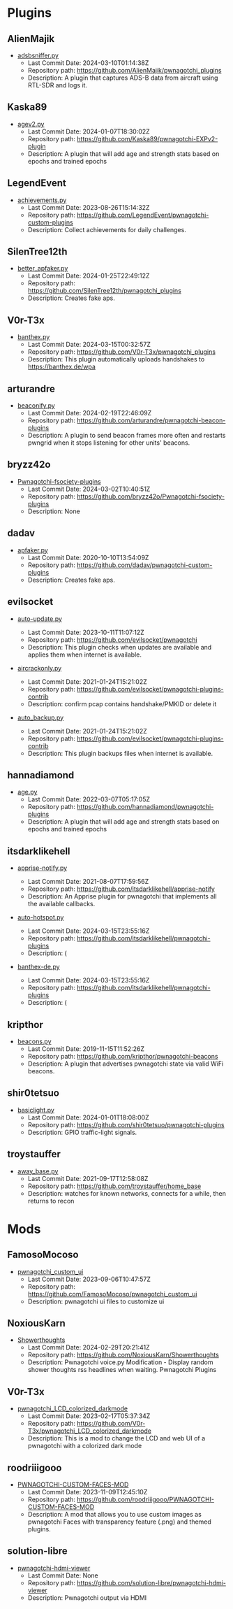 # Plugins
## AlienMajik
- [adsbsniffer.py](https://github.com/AlienMajik/pwnagotchi_plugins/blob/main/adsbsniffer.py)
  - Last Commit Date: 2024-03-10T01:14:38Z
  - Repository path: https://github.com/AlienMajik/pwnagotchi_plugins
  - Description: A plugin that captures ADS-B data from aircraft using RTL-SDR and logs it.

## Kaska89
- [agev2.py](https://github.com/Kaska89/pwnagotchi-EXPv2-plugin/blob/main/agev2.py)
  - Last Commit Date: 2024-01-07T18:30:02Z
  - Repository path: https://github.com/Kaska89/pwnagotchi-EXPv2-plugin
  - Description: A plugin that will add age and strength stats based on epochs and trained epochs

## LegendEvent
- [achievements.py](https://github.com/LegendEvent/pwnagotchi-custom-plugins/blob/main/achievements.py)
  - Last Commit Date: 2023-08-26T15:14:32Z
  - Repository path: https://github.com/LegendEvent/pwnagotchi-custom-plugins
  - Description: Collect achievements for daily challenges.

## SilenTree12th
- [better_apfaker.py](https://github.com/SilenTree12th/pwnagotchi_plugins/blob/main/better_apfaker.py)
  - Last Commit Date: 2024-01-25T22:49:12Z
  - Repository path: https://github.com/SilenTree12th/pwnagotchi_plugins
  - Description: Creates fake aps.

## V0r-T3x
- [banthex.py](https://github.com/V0r-T3x/pwnagotchi_plugins/blob/main/plugins/banthex.py)
  - Last Commit Date: 2024-03-15T00:32:57Z
  - Repository path: https://github.com/V0r-T3x/pwnagotchi_plugins
  - Description: This plugin automatically uploads handshakes to https://banthex.de/wpa

## arturandre
- [beaconify.py](https://github.com/arturandre/pwnagotchi-beacon-plugins/blob/main/beaconify.py)
  - Last Commit Date: 2024-02-19T22:46:09Z
  - Repository path: https://github.com/arturandre/pwnagotchi-beacon-plugins
  - Description: A plugin to send beacon frames more often and restarts pwngrid when it stops listening for other units\' beacons.

## bryzz42o
- [Pwnagotchi-fsociety-plugins](https://github.com/bryzz42o/Pwnagotchi-fsociety-plugins/blob/main/AGE)
  - Last Commit Date: 2024-03-02T10:40:51Z
  - Repository path: https://github.com/bryzz42o/Pwnagotchi-fsociety-plugins
  - Description: None

## dadav
- [apfaker.py](https://github.com/dadav/pwnagotchi-custom-plugins/blob/master/apfaker.py)
  - Last Commit Date: 2020-10-10T13:54:09Z
  - Repository path: https://github.com/dadav/pwnagotchi-custom-plugins
  - Description: Creates fake aps.

## evilsocket
- [auto-update.py](https://github.com/evilsocket/pwnagotchi/blob/master/pwnagotchi/plugins/default/auto-update.py)
  - Last Commit Date: 2023-10-11T11:07:12Z
  - Repository path: https://github.com/evilsocket/pwnagotchi
  - Description: This plugin checks when updates are available and applies them when internet is available.

- [aircrackonly.py](https://github.com/evilsocket/pwnagotchi-plugins-contrib/blob/master/aircrackonly.py)
  - Last Commit Date: 2021-01-24T15:21:02Z
  - Repository path: https://github.com/evilsocket/pwnagotchi-plugins-contrib
  - Description: confirm pcap contains handshake/PMKID or delete it

- [auto_backup.py](https://github.com/evilsocket/pwnagotchi-plugins-contrib/blob/master/auto_backup.py)
  - Last Commit Date: 2021-01-24T15:21:02Z
  - Repository path: https://github.com/evilsocket/pwnagotchi-plugins-contrib
  - Description: This plugin backups files when internet is available.

## hannadiamond
- [age.py](https://github.com/hannadiamond/pwnagotchi-plugins/blob/main/plugins/age.py)
  - Last Commit Date: 2022-03-07T05:17:05Z
  - Repository path: https://github.com/hannadiamond/pwnagotchi-plugins
  - Description: A plugin that will add age and strength stats based on epochs and trained epochs

## itsdarklikehell
- [apprise-notify.py](https://github.com/itsdarklikehell/apprise-notify/blob/main/apprise-notify.py)
  - Last Commit Date: 2021-08-07T17:59:56Z
  - Repository path: https://github.com/itsdarklikehell/apprise-notify
  - Description: An Apprise plugin for pwnagotchi that implements all the available callbacks.

- [auto-hotspot.py](https://github.com/itsdarklikehell/pwnagotchi-plugins/blob/master/auto-hotspot.py)
  - Last Commit Date: 2024-03-15T23:55:16Z
  - Repository path: https://github.com/itsdarklikehell/pwnagotchi-plugins
  - Description: (

- [banthex-de.py](https://github.com/itsdarklikehell/pwnagotchi-plugins/blob/master/banthex-de.py)
  - Last Commit Date: 2024-03-15T23:55:16Z
  - Repository path: https://github.com/itsdarklikehell/pwnagotchi-plugins
  - Description: (

## kripthor
- [beacons.py](https://github.com/kripthor/pwnagotchi-beacons/blob/master/plugin/beacons.py)
  - Last Commit Date: 2019-11-15T11:52:26Z
  - Repository path: https://github.com/kripthor/pwnagotchi-beacons
  - Description: A plugin that advertises pwnagotchi state via valid WiFi beacons.

## shir0tetsuo
- [basiclight.py](https://github.com/shir0tetsuo/pwnagotchi-plugins/blob/main/basiclight.py)
  - Last Commit Date: 2024-01-01T18:08:00Z
  - Repository path: https://github.com/shir0tetsuo/pwnagotchi-plugins
  - Description: GPIO traffic-light signals.

## troystauffer
- [away_base.py](https://github.com/troystauffer/home_base/blob/master/away_base.py)
  - Last Commit Date: 2021-09-17T12:58:08Z
  - Repository path: https://github.com/troystauffer/home_base
  - Description: watches for known networks, connects for a while, then returns to recon

# Mods
## FamosoMocoso
- [pwnagotchi_custom_ui](https://github.com/FamosoMocoso/pwnagotchi_custom_ui)
  - Last Commit Date: 2023-09-06T10:47:57Z
  - Repository path: https://github.com/FamosoMocoso/pwnagotchi_custom_ui
  - Description: pwnagotchi ui files to customize ui

## NoxiousKarn
- [Showerthoughts](https://github.com/NoxiousKarn/Showerthoughts)
  - Last Commit Date: 2024-02-29T20:21:41Z
  - Repository path: https://github.com/NoxiousKarn/Showerthoughts
  - Description: Pwnagotchi voice.py Modification - Display random shower thoughts rss headlines when waiting. Pwnagotchi Plugins

## V0r-T3x
- [pwnagotchi_LCD_colorized_darkmode](https://github.com/V0r-T3x/pwnagotchi_LCD_colorized_darkmode)
  - Last Commit Date: 2023-02-17T05:37:34Z
  - Repository path: https://github.com/V0r-T3x/pwnagotchi_LCD_colorized_darkmode
  - Description: This is a mod to change the LCD and web UI of a pwnagotchi with a colorized dark mode

## roodriiigooo
- [PWNAGOTCHI-CUSTOM-FACES-MOD](https://github.com/roodriiigooo/PWNAGOTCHI-CUSTOM-FACES-MOD)
  - Last Commit Date: 2023-11-09T12:45:10Z
  - Repository path: https://github.com/roodriiigooo/PWNAGOTCHI-CUSTOM-FACES-MOD
  - Description: A mod that allows you to use custom images as pwnagotchi Faces with transparency feature (.png) and themed plugins.

## solution-libre
- [pwnagotchi-hdmi-viewer](https://github.com/solution-libre/pwnagotchi-hdmi-viewer)
  - Last Commit Date: None
  - Repository path: https://github.com/solution-libre/pwnagotchi-hdmi-viewer
  - Description: Pwnagotchi output via HDMI

